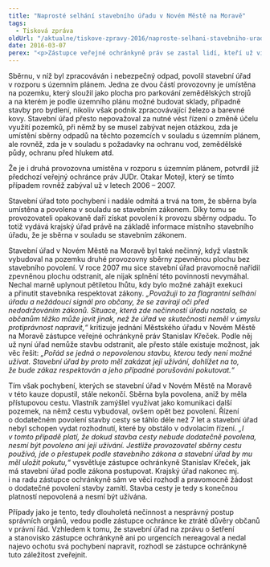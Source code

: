 ```yaml
---
title: "Naprosté selhání stavebního úřadu v Novém Městě na Moravě"
tags:
  - Tisková zpráva
oldUrl: "/aktualne/tiskove-zpravy-2016/naproste-selhani-stavebniho-uradu-v-novem-meste-na-morave"
date: 2016-03-07
perex: "<p>Zástupce veřejné ochránkyně práv se zastal lidí, kteří už více než deset let bojují se sběrnou odpadů, jejíž vznik umožnil stavební úřad v Novém Městě na Moravě i na pozemcích, které k takovému podnikání nejsou určeny. Úřad navíc svou pětiletou nečinností zmařil možnost donutit vlastníka k odstranění stavby, kterou bez povolení postavil. Na kritiku úřad nereaguje a své chyby odmítá napravit.</p>"
---
```


<!-- imported from the old website -->

<p>Sběrnu, v níž byl zpracováván i nebezpečný odpad, povolil stavební úřad v rozporu s územním plánem. Jedna ze dvou částí provozovny je umístěna na pozemku, který sloužil jako plocha pro parkování zemědělských strojů a na kterém je podle územního plánu možné budovat sklady, případně stavby pro bydlení, nikoliv však podnik zpracovávající železo a barevné kovy. Stavební úřad přesto nepovažoval za nutné vést řízení o změně účelu využití pozemků, při němž by se musel zabývat nejen otázkou, zda je umístění sběrny odpadů na těchto pozemcích v souladu s územním plánem, ale rovněž, zda je v souladu s požadavky na ochranu vod, zemědělské půdy, ochranu před hlukem atd.</p> <p>Že je i druhá provozovna umístěna v rozporu s územním plánem, potvrdil již předchozí veřejný ochránce práv JUDr. Otakar Motejl, který se tímto případem rovněž zabýval už v letech 2006 – 2007.</p> <p>Stavební úřad toto pochybení i nadále odmítá a trvá na tom, že sběrna byla umístěna a povolena v souladu se stavebním zákonem. Díky tomu se provozovateli opakovaně daří získat povolení k provozu sběrny odpadu. To totiž vydává krajský úřad právě na základě informace místního stavebního úřadu, že je sběrna v souladu se stavebním zákonem.</p> <p>Stavební úřad v Novém Městě na Moravě byl také nečinný, když vlastník vybudoval na pozemku druhé provozovny sběrny zpevněnou plochu bez stavebního povolení. V roce 2007 mu sice stavební úřad pravomocně nařídil zpevněnou plochu odstranit, ale nijak splnění této povinnosti nevymáhal. Nechal marně uplynout pětiletou lhůtu, kdy bylo možné zahájit exekuci a přinutit stavebníka respektovat zákony. <i>„Považuji to za flagrantní selhání úřadu a nežádoucí signál pro občany, že se zavírají oči před nedodržováním zákonů. Situace, která zde nečinností úřadu nastala, se občanům těžko může jevit jinak, než že úřad ve skutečnosti neměl v úmyslu protiprávnost napravit,“</i> kritizuje jednání Městského úřadu v Novém Městě na Moravě zástupce veřejné ochránkyně práv Stanislav Křeček. Podle něj už nyní úřad nemůže stavbu odstranit, ale přesto stále existuje možnost, jak věc řešit: <i>„Pořád se jedná o nepovolenou stavbu, kterou tedy není možné užívat. Stavební úřad by proto měl zakázat její užívání, dohlížet na to, že bude zákaz respektován a jeho případné porušování pokutovat.“</i></p> <p>Tím však pochybení, kterých se stavební úřad v Novém Městě na Moravě v této kauze dopustil, stále nekončí. Sběrna byla povolena, aniž by měla přístupovou cestu. Vlastník zamýšlel využívat jako komunikaci další pozemek, na němž cestu vybudoval, ovšem opět bez povolení. Řízení o dodatečném povolení stavby cesty se táhlo déle než 7 let a stavební úřad nebyl schopen vydat rozhodnutí, které by obstálo v odvolacím řízení.<i> „I v tomto případě platí, že dokud stavba cesty nebude dodatečně povolena, nesmí být povoleno ani její užívání. Jestliže provozovatel sběrny cestu používá, jde o přestupek podle stavebního zákona a stavební úřad by mu měl uložit pokutu,“</i> vysvětluje zástupce ochránkyně Stanislav Křeček, jak má stavební úřad podle zákona postupovat. Krajský úřad nakonec mj. i na radu zástupce ochránkyně sám ve věci rozhodl a pravomocně žádost o dodatečné povolení stavby zamítl. Stavba cesty je tedy s konečnou platností nepovolená a nesmí být užívána.</p><p> Případy jako je tento, tedy dlouholetá nečinnost a nesprávný postup správních orgánů, vedou podle zástupce ochránce ke ztrátě důvěry občanů v právní řád. Vzhledem k tomu, že stavební úřad na zprávu o šetření a stanovisko zástupce ochránkyně ani po urgencích nereagoval a nedal najevo ochotu svá pochybení napravit, rozhodl se zástupce ochránkyně tuto záležitost zveřejnit.</p>
